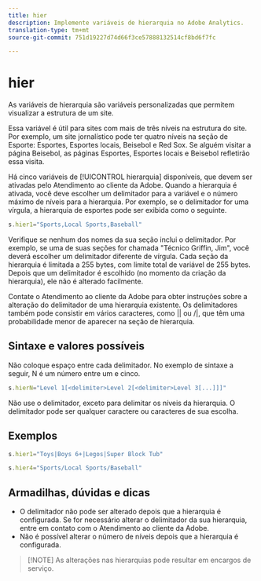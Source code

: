 ```yaml
---
title: hier
description: Implemente variáveis de hierarquia no Adobe Analytics.
translation-type: tm+mt
source-git-commit: 751d19227d74d66f3ce57888132514cf8bd6f7fc

---
```



# hier

As variáveis de hierarquia são variáveis personalizadas que permitem visualizar a estrutura de um site.

Essa variável é útil para sites com mais de três níveis na estrutura do site. Por exemplo, um site jornalístico pode ter quatro níveis na seção de Esporte: Esportes, Esportes locais, Beisebol e Red Sox. Se alguém visitar a página Beisebol, as páginas Esportes, Esportes locais e Beisebol refletirão essa visita.

Há cinco variáveis de [!UICONTROL hierarquia] disponíveis, que devem ser ativadas pelo Atendimento ao cliente da Adobe. Quando a hierarquia é ativada, você deve escolher um delimitador para a variável e o número máximo de níveis para a hierarquia. Por exemplo, se o delimitador for uma vírgula, a hierarquia de esportes pode ser exibida como o seguinte.

```js
s.hier1="Sports,Local Sports,Baseball"
```

Verifique se nenhum dos nomes da sua seção inclui o delimitador. Por exemplo, se uma de suas seções for chamada &quot;Técnico Griffin, Jim&quot;, você deverá escolher um delimitador diferente de vírgula. Cada seção da hierarquia é limitada a 255 bytes, com limite total de variável de 255 bytes. Depois que um delimitador é escolhido (no momento da criação da hierarquia), ele não é alterado facilmente.

Contate o Atendimento ao cliente da Adobe para obter instruções sobre a alteração do delimitador de uma hierarquia existente. Os delimitadores também pode consistir em vários caracteres, como || ou /|\, que têm uma probabilidade menor de aparecer na seção de hierarquia.

## Sintaxe e valores possíveis

Não coloque espaço entre cada delimitador. No exemplo de sintaxe a seguir, N é um número entre um e cinco.

```js
s.hierN="Level 1[<delimiter>Level 2[<delimiter>Level 3[...]]]"
```

Não use o delimitador, exceto para delimitar os níveis da hierarquia. O delimitador pode ser qualquer caractere ou caracteres de sua escolha.

## Exemplos

```js
s.hier1="Toys|Boys 6+|Legos|Super Block Tub"
```

```js
s.hier4="Sports/Local Sports/Baseball"
```

## Armadilhas, dúvidas e dicas

* O delimitador não pode ser alterado depois que a hierarquia é configurada. Se for necessário alterar o delimitador da sua hierarquia, entre em contato com o Atendimento ao cliente da Adobe.
* Não é possível alterar o número de níveis depois que a hierarquia é configurada.

> [!NOTE] As alterações nas hierarquias pode resultar em encargos de serviço.

